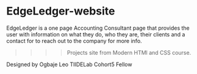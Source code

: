 # EdgeLedger-website
EdgeLedger is a one page Accounting Consultant page that
 provides the user with information on what they do, who they are, 
 their clients and a contact for to reach out to the company for more info.
>>>>Projects site from Modern HTMl and CSS course.

Designed by Ogbaje Leo TIIDELab Cohort5 Fellow



